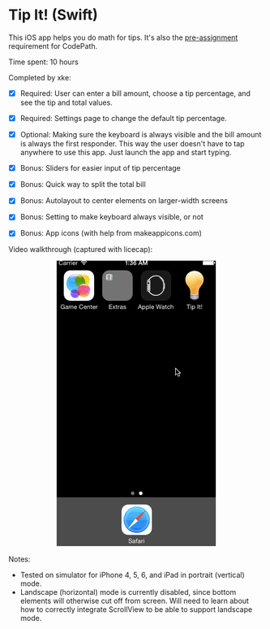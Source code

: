# Tip It! (Swift)

This iOS app helps you do math for tips. It's also the [pre-assignment](https://gist.github.com/timothy1ee/7747214) requirement for CodePath.

Time spent: 10 hours

Completed by xke:

* [x] Required: User can enter a bill amount, choose a tip percentage, and see the tip and total values.
* [x] Required: Settings page to change the default tip percentage.
* [x] Optional: Making sure the keyboard is always visible and the bill amount is always the first responder. This way the user doesn't have to tap anywhere to use this app. Just launch the app and start typing.

* [x] Bonus: Sliders for easier input of tip percentage
* [x] Bonus: Quick way to split the total bill
* [x] Bonus: Autolayout to center elements on larger-width screens
* [x] Bonus: Setting to make keyboard always visible, or not
* [x] Bonus: App icons (with help from makeappicons.com)

Video walkthrough (captured with licecap):

<p align="center">
<img src="TipItAnimated.gif" alt="Animated GIF"/>
</p>

Notes:

* Tested on simulator for iPhone 4, 5, 6, and iPad in portrait (vertical) mode. 
* Landscape (horizontal) mode is currently disabled, since bottom elements will otherwise cut off from screen. Will need to learn about how to correctly integrate ScrollView to be able to support landscape mode.


